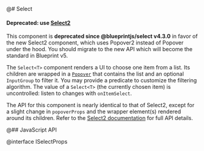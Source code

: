 @# Select

<div class="@ns-callout @ns-intent-danger @ns-icon-error">
    <h4 class="@ns-heading">

Deprecated: use [Select2](#select/select2)

</h4>

This component is **deprecated since @blueprintjs/select v4.3.0** in favor of the new
Select2 component, which uses Popover2 instead of Popover under the hood.
You should migrate to the new API which will become the standard in Blueprint v5.

</div>

The `Select<T>` component renders a UI to choose one item from a list. Its children are wrapped in a
[`Popover`](#core/components/popover) that contains the list and an optional `InputGroup` to filter it.
You may provide a predicate to customize the filtering algorithm. The value of a `Select<T>`
(the currently chosen item) is uncontrolled: listen to changes with `onItemSelect`.

The API for this component is nearly identical to that of Select2, except for a slight change in
`popoverProps` and the wrapper element(s) rendered around its children.
Refer to the [Select2 documentation](#select/select2) for full API details.

@## JavaScript API

@interface ISelectProps
